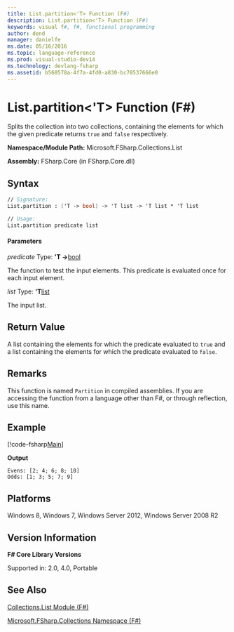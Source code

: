 ```yaml
---
title: List.partition<'T> Function (F#)
description: List.partition<'T> Function (F#)
keywords: visual f#, f#, functional programming
author: dend
manager: danielfe
ms.date: 05/16/2016
ms.topic: language-reference
ms.prod: visual-studio-dev14
ms.technology: devlang-fsharp
ms.assetid: b568578a-4f7a-4fd0-a830-bc78537666e0 
---
```


# List.partition<'T> Function (F#)

Splits the collection into two collections, containing the elements for which the given predicate returns `true` and `false` respectively.

**Namespace/Module Path:** Microsoft.FSharp.Collections.List

**Assembly:** FSharp.Core (in FSharp.Core.dll)


## Syntax

```fsharp
// Signature:
List.partition : ('T -> bool) -> 'T list -> 'T list * 'T list

// Usage:
List.partition predicate list
```

#### Parameters
*predicate*
Type: **'T -&gt;**[bool](https://msdn.microsoft.com/library/89c0cf9c-49ce-4207-a3be-555851a67dd5)


The function to test the input elements. This predicate is evaluated once for each input element.


*list*
Type: **'T**[list](https://msdn.microsoft.com/library/c627b668-477b-4409-91ed-06d7f1b3e4a7)


The input list.

## Return Value

A list containing the elements for which the predicate evaluated to `true` and a list containing the elements for which the predicate evaluated to `false`.

## Remarks
This function is named `Partition` in compiled assemblies. If you are accessing the function from a language other than F#, or through reflection, use this name.

## Example

[!code-fsharp[Main](snippets/fslists/snippet50.fs)]

**Output**

```
Evens: [2; 4; 6; 8; 10]
Odds: [1; 3; 5; 7; 9]
```

## Platforms
Windows 8, Windows 7, Windows Server 2012, Windows Server 2008 R2


## Version Information
**F# Core Library Versions**

Supported in: 2.0, 4.0, Portable

## See Also
[Collections.List Module &#40;F&#35;&#41;](Collections.List-Module-%5BFSharp%5D.md)

[Microsoft.FSharp.Collections Namespace &#40;F&#35;&#41;](Microsoft.FSharp.Collections-Namespace-%5BFSharp%5D.md)
